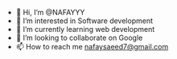 - 👋 Hi, I’m @NAFAYYY
- 👀 I’m interested in Software development
- 🌱 I’m currently learning web development
- 💞️ I’m looking to collaborate on Google
- 📫 How to reach me nafaysaeed7@gmail.com

<!---
NAFAYYY/NAFAYYY is a ✨ special ✨ repository because its `README.md` (this file) appears on your GitHub profile.
You can click the Preview link to take a look at your changes.
--->
